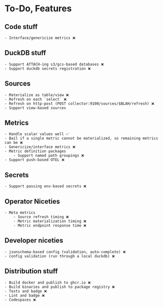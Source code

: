 
# To-Do, Features

## Code stuff
    - Interface/genericize metrics ❌

## DuckDB stuff
    - Support ATTACH-ing s3/gcs-based databases ❌
    - Support duckdb secrets registration ❌

## Sources
    - Materialize as table/view ❌
    - Refresh on each `select` ❌
    - Refresh on http-post (POST collector:9100/sources/$BLAH/refresh) ❌
    - Support view-based sources

## Metrics
    - Handle scalar values well ✅
    - Bail if a single metric cannot be materialized, so remaining metrics can be ❌
    - Genericize/interface metrics ❌
    - Metric definition packages
        - Support named path groupings ❌
    - Support push-based OTEL ❌

## Secrets
    - Support passing env-based secrets ❌

## Operator Niceties
    - Meta metrics
        - Source refresh timing ❌
        - Metric materialization timing ❌
        - Metric endpoint response time ❌

## Developer niceties
    - jsonschema-based config (validation, auto-complete) ❌
    - config validation (run through a local duckdb) ❌

## Distribution stuff
    - Build docker and publish to ghcr.io ❌
    - Build binaries and publish to package registry ❌
    - Tests and badge ❌
    - Lint and badge ❌
    - Codespaces ❌
